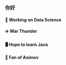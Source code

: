 ### 你好 ###
#### 🔭 Working on Data Science
#### ✈️ War Thunder 
#### 🖥️ Hope to learn Java
#### 🤖 Fan of Asimov
<!--
**Eightina/Eightina** is a ✨ _special_ ✨ repository because its `README.md` (this file) appears on your GitHub profile.

Here are some ideas to get you started:

- 🔭 I’m currently working on ...
- 🌱 I’m currently learning ...
- 👯 I’m looking to collaborate on ...
- 🤔 I’m looking for help with ...
- 💬 Ask me about ...
- 📫 How to reach me: ...
- 😄 Pronouns: ...
- ⚡ Fun fact: ...
-->
